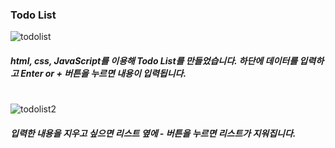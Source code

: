 ### Todo List

![todolist](https://user-images.githubusercontent.com/106020653/215993166-81318f13-e563-4765-a5e5-13cf4e1270a0.PNG)
##### html, css, JavaScript를 이용해 Todo List를 만들었습니다. 하단에 데이터를 입력하고 Enter or + 버튼을 누르면 내용이 입력됩니다.

#

![todolist2](https://user-images.githubusercontent.com/106020653/215993430-6708bcea-7d38-4fe4-b332-93412f42fc6c.PNG)
##### 입력한 내용을 지우고 싶으면 리스트 옆에 - 버튼을 누르면 리스트가 지워집니다.
